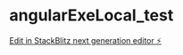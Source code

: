 # angularExeLocal_test

[Edit in StackBlitz next generation editor ⚡️](https://stackblitz.com/~/github.com/AmalinalliHdz/angularExeLocal_test)